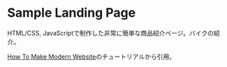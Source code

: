 # Sample Landing Page

HTML/CSS, JavaScriptで制作した非常に簡単な商品紹介ページ。バイクの紹介。

[How To Make Modern Website](https://www.youtube.com/watch?v=NprFr1SZGg8)のチュートリアルから引用。